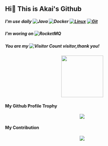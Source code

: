 ##   Hi👏  This is Akai's Github
##### I'm use daily ![Java](https://img.shields.io/badge/-Java-007396?style=flat-square&logo=java&logoColor=ffffff) ![Docker](https://img.shields.io/badge/Docker-2496ED?style=flat-square&logo=docker&logoColor=ffffff) [![Linux](https://img.shields.io/badge/-Linux-333333?style=flat-square&logo=linux&logoColor=white)](https://www.linuxfoundation.org/) [![Git](https://img.shields.io/badge/-Git-f05032?style=flat-square&logo=git&logoColor=white)](https://git-scm.com/)
##### I'm woring on ![RocketMQ](https://img.shields.io/badge/Apache-RocketMQ-red?style=flat-square&logo=apacherocketmq)
##### You are my ![Visitor Count](https://profile-counter.glitch.me/Akai/count.svg) visitor,thank you!

### 
<div align="center"> <img height="137px" src="https://github-readme-stats.vercel.app/api?username=Akai&hide_title=true&hide_border=true&show_icons=trueline_height=21&text_color=000&icon_color=000&bg_color=0,ea6161,ffc64d,fffc4d,52fa5a&theme=graywhite" /> </div>

####      My Github Profile Trophy 
<div align="center"> <img src="https://github-profile-trophy.vercel.app/?username=Akai" /> </div>

####       My Contribution
<div align="center"> <img src="https://github-readme-streak-stats.herokuapp.com/?user=Akai" /> </div>
